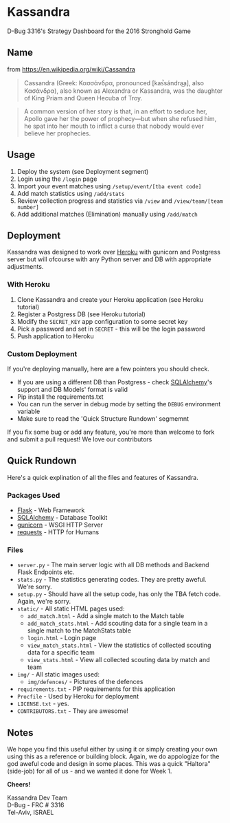 # Kassandra
D-Bug 3316's Strategy Dashboard for the 2016 Stronghold Game

## Name
from https://en.wikipedia.org/wiki/Cassandra
> Cassandra (Greek: Κασσάνδρα, pronounced [kas̚sándra͜a], also Κασάνδρα), also known as Alexandra or Kassandra, was the daughter of King Priam and Queen Hecuba of Troy.

> A common version of her story is that, in an effort to seduce her, Apollo gave her the power of prophecy—but when she refused him, he spat into her mouth to inflict a curse that nobody would ever believe her prophecies.

## Usage
1. Deploy the system (see Deployment segment)
2. Login using the ```/login``` page
3. Import your event matches using ```/setup/event/[tba event code]```
4. Add match statistics using ```/add/stats```
5. Review collection progress and statistics via ```/view``` and ```/view/team/[team number]```
6. Add additional matches (Elimination) manually using ```/add/match```


## Deployment
Kassandra was designed to work over [Heroku] with gunicorn and Postgress server but will ofcourse with any Python server and DB with appropriate adjustments.

### With Heroku
1. Clone Kassandra and create your Heroku application (see Heroku tutorial)
2. Register a Postgress DB (see Heroku tutorial)
3. Modify the `SECRET_KEY` app configuration to some secret key
4. Pick a password and set in `SECRET` - this will be the login password
5. Push application to Heroku

### Custom Deployment
If you're deploying manually, here are a few pointers you should check.
* If you are using a different DB than Postgress - check [SQLAlchemy]'s support and DB Models' format is valid
* Pip install the requirements.txt
* You can run the server in debug mode by setting the `DEBUG` environment variable
* Make sure to read the 'Quick Structure Rundown' segmemnt

If you fix some bug or add any feature, you're more than welcome to fork and submit a pull request! We love our contributors

## Quick Rundown
Here's a quick explination of all the files and features of Kassandra.

### Packages Used
* [Flask] - Web Framework
* [SQLAlchemy] - Database Toolkit
* [gunicorn] - WSGI HTTP Server
* [requests] - HTTP for Humans

### Files
* `server.py` - The main server logic with all DB methods and Backend Flask Endpoints etc.
* `stats.py` - The statistics generating codes. They are pretty aweful. We're sorry.
* `setup.py` - Should have all the setup code, has only the TBA fetch code. Again, we're sorry.
* `static/` - All static HTML pages used:
  * `add_match.html` - Add a single match to the Match table
  * `add_match_stats.html` - Add scouting data for a single team in a single match to the MatchStats table
  * `login.html` - Login page
  * `view_match_stats.html` - View the statistics of collected scouting data for a specific team
  * `view_stats.html` - View all collected scouting data by match and team
* `img/` - All static images used:
  * `img/defences/` - Pictures of the defences
* `requirements.txt` - PIP requirements for this application
* `Procfile` - Used by Heroku for deployment
* `LICENSE.txt` - yes.
* `CONTRIBUTORS.txt` - They are awesome!

## Notes
We hope you find this useful either by using it or simply creating your own using this as a reference or building block.
Again, we do appologize for the god aweful code and design in some places. This was a quick "Haltora" (side-job) for all of us - and we wanted it done for Week 1.

**Cheers!**

Kassandra Dev Team<br />
D-Bug - FRC # 3316<br />
Tel-Aviv, ISRAEL

  [Heroku]: <https://heroku.com/>
  [Flask]: <http://flask.pocoo.org/>
  [SQLAlchemy]: <http://www.sqlalchemy.org/>
  [gunicorn]: <http://gunicorn.org/>
  [requests]: <http://docs.python-requests.org/en/master/>
